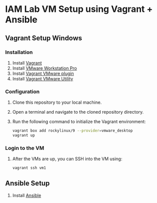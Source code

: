# IAM Lab VM Setup using Vagrant + Ansible

## Vagrant Setup Windows

### Installation

1. Install [Vagrant](https://www.vagrantup.com/downloads)
2. Install [VMware Workstation Pro](https://www.vmware.com/products/desktop-hypervisor/workstation-and-fusion)
3. Install [Vagrant VMware plugin](https://developer.hashicorp.com/vagrant/docs/providers/vmware/installation)
4. Install [Vagrant VMware Utility](https://developer.hashicorp.com/vagrant/install/vmware)

### Configuration

1. Clone this repository to your local machine.
2. Open a terminal and navigate to the cloned repository directory.
3. Run the following command to initialize the Vagrant environment:

    ```bash
    vagrant box add rockylinux/9 --provider=vmware_desktop
    vagrant up
    ```

### Login to the VM

1. After the VMs are up, you can SSH into the VM using:

    ```bash
    vagrant ssh vm1
    ```

## Ansible Setup

1. Install [Ansible](https://docs.ansible.com/ansible/latest/installation_guide/intro_installation.html)
